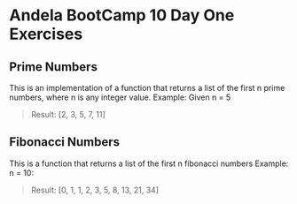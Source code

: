 # Andela BootCamp 10 Day One Exercises

## Prime Numbers
This is an implementation of a function that returns a list of the first n prime numbers, where n is any integer value.
Example: Given n = 5
>Result: [2, 3, 5, 7, 11]

## Fibonacci Numbers
This is a function that returns a list of the first n fibonacci numbers
Example: n = 10:
>Result: [0, 1, 1, 2, 3, 5, 8, 13, 21, 34]
